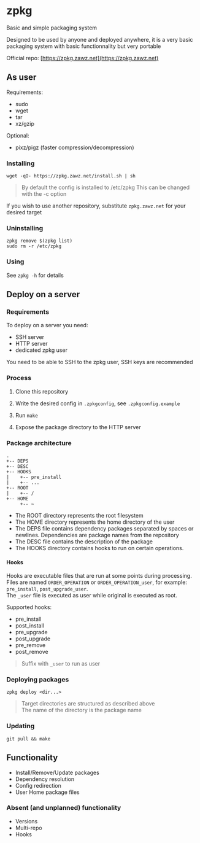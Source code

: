 # zpkg

Basic and simple packaging system

Designed to be used by anyone and deployed anywhere,
it is a very basic packaging system with basic functionnality but very portable

Official repo: [https://zpkg.zawz.net](https://zpkg.zawz.net)

## As user

Requirements:
- sudo
- wget
- tar
- xz/gzip

Optional:
- pixz/pigz (faster compression/decompression)

### Installing

```shell
wget -qO- https://zpkg.zawz.net/install.sh | sh
```
> By default the config is installed to /etc/zpkg
> This can be changed with the -c option

If you wish to use another repository, substitute `zpkg.zawz.net` for your desired target

### Uninstalling

```shell
zpkg remove $(zpkg list)
sudo rm -r /etc/zpkg
```

### Using

See `zpkg -h` for details


## Deploy on a server

### Requirements

To deploy on a server you need:
- SSH server
- HTTP server
- dedicated zpkg user

You need to be able to SSH to the zpkg user, SSH keys are recommended

### Process

1. Clone this repository

2. Write the desired config in `.zpkgconfig`, see `.zpkgconfig.example`

3. Run `make`

4. Expose the package directory to the HTTP server

### Package architecture

```
.
+-- DEPS
+-- DESC
+-- HOOKS
|    +-- pre_install
|    +-- ...
+-- ROOT
|    +-- /
+-- HOME
     +-- ~
```
- The ROOT directory represents the root filesystem
- The HOME directory represents the home directory of the user
- The DEPS file contains dependency packages separated by spaces or newlines. Dependencies are package names from the repository
- The DESC file contains the description of the package
- The HOOKS directory contains hooks to run on certain operations.

#### Hooks

Hooks are executable files that are run at some points during processing. <br>
Files are named `ORDER_OPERATION` or `ORDER_OPERATION_user`, for example: `pre_install`, `post_upgrade_user`. <br>
The `_user` file is executed as user while original is executed as root.

Supported hooks:
- pre_install
- post_install
- pre_upgrade
- post_upgrade
- pre_remove
- post_remove

> Suffix with `_user` to run as user

### Deploying packages

`zpkg deploy <dir...>`
> Target directories are structured as described above <br>
> The name of the directory is the package name

### Updating

`git pull && make`

## Functionality

- Install/Remove/Update packages
- Dependency resolution
- Config redirection
- User Home package files

### Absent (and unplanned) functionality

- Versions
- Multi-repo
- Hooks
